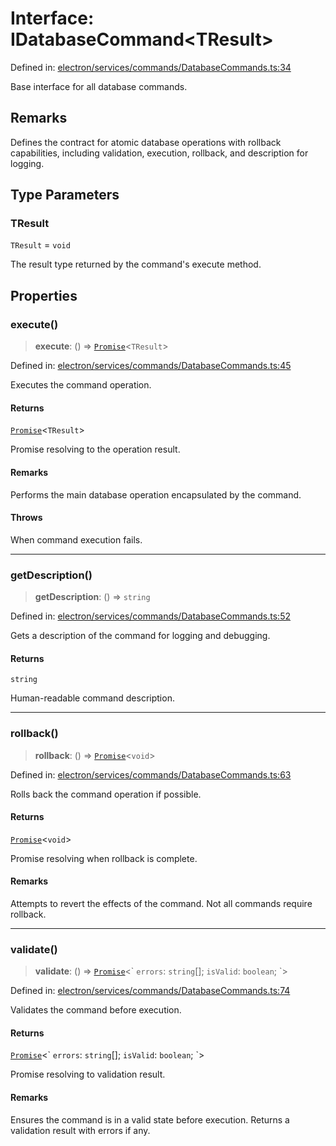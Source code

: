# Interface: IDatabaseCommand\<TResult\>

Defined in: [electron/services/commands/DatabaseCommands.ts:34](https://github.com/Nick2bad4u/Uptime-Watcher/blob/main/electron/services/commands/DatabaseCommands.ts#L34)

Base interface for all database commands.

## Remarks

Defines the contract for atomic database operations with rollback
capabilities, including validation, execution, rollback, and description for
logging.

## Type Parameters

### TResult

`TResult` = `void`

The result type returned by the command's execute
  method.

## Properties

### execute()

> **execute**: () => [`Promise`](https://developer.mozilla.org/docs/Web/JavaScript/Reference/Global_Objects/Promise)\<`TResult`\>

Defined in: [electron/services/commands/DatabaseCommands.ts:45](https://github.com/Nick2bad4u/Uptime-Watcher/blob/main/electron/services/commands/DatabaseCommands.ts#L45)

Executes the command operation.

#### Returns

[`Promise`](https://developer.mozilla.org/docs/Web/JavaScript/Reference/Global_Objects/Promise)\<`TResult`\>

Promise resolving to the operation result.

#### Remarks

Performs the main database operation encapsulated by the command.

#### Throws

When command execution fails.

***

### getDescription()

> **getDescription**: () => `string`

Defined in: [electron/services/commands/DatabaseCommands.ts:52](https://github.com/Nick2bad4u/Uptime-Watcher/blob/main/electron/services/commands/DatabaseCommands.ts#L52)

Gets a description of the command for logging and debugging.

#### Returns

`string`

Human-readable command description.

***

### rollback()

> **rollback**: () => [`Promise`](https://developer.mozilla.org/docs/Web/JavaScript/Reference/Global_Objects/Promise)\<`void`\>

Defined in: [electron/services/commands/DatabaseCommands.ts:63](https://github.com/Nick2bad4u/Uptime-Watcher/blob/main/electron/services/commands/DatabaseCommands.ts#L63)

Rolls back the command operation if possible.

#### Returns

[`Promise`](https://developer.mozilla.org/docs/Web/JavaScript/Reference/Global_Objects/Promise)\<`void`\>

Promise resolving when rollback is complete.

#### Remarks

Attempts to revert the effects of the command. Not all commands require
rollback.

***

### validate()

> **validate**: () => [`Promise`](https://developer.mozilla.org/docs/Web/JavaScript/Reference/Global_Objects/Promise)\<\` `errors`: `string`[]; `isValid`: `boolean`; \`\>

Defined in: [electron/services/commands/DatabaseCommands.ts:74](https://github.com/Nick2bad4u/Uptime-Watcher/blob/main/electron/services/commands/DatabaseCommands.ts#L74)

Validates the command before execution.

#### Returns

[`Promise`](https://developer.mozilla.org/docs/Web/JavaScript/Reference/Global_Objects/Promise)\<\` `errors`: `string`[]; `isValid`: `boolean`; \`\>

Promise resolving to validation result.

#### Remarks

Ensures the command is in a valid state before execution. Returns a
validation result with errors if any.
